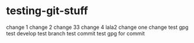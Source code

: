 # testing-git-stuff
change 1
change 2
change 33
change 4
lala2
change one
change test gpg
test develop
test branch
test commit
test gpg for commit